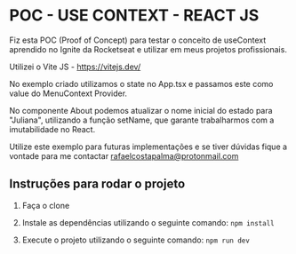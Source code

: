 # POC - USE CONTEXT - REACT JS

Fiz esta POC (Proof of Concept) para testar o conceito de useContext aprendido no Ignite da Rocketseat e utilizar em meus projetos profissionais.

Utilizei o Vite JS - https://vitejs.dev/

No exemplo criado utilizamos o state no App.tsx e passamos este como value do MenuContext Provider.

No componente About podemos atualizar o nome inicial do estado para "Juliana", utilizando a função setName, que garante trabalharmos com a imutabilidade no React.

Utilize este exemplo para futuras implementações e se tiver dúvidas fique a vontade para me contactar rafaelcostapalma@protonmail.com

## Instruções para rodar o projeto

1. Faça o clone

2. Instale as dependências utilizando o seguinte comando:
```npm install```

3. Execute o projeto utilizando o seguinte comando:
```npm run dev```